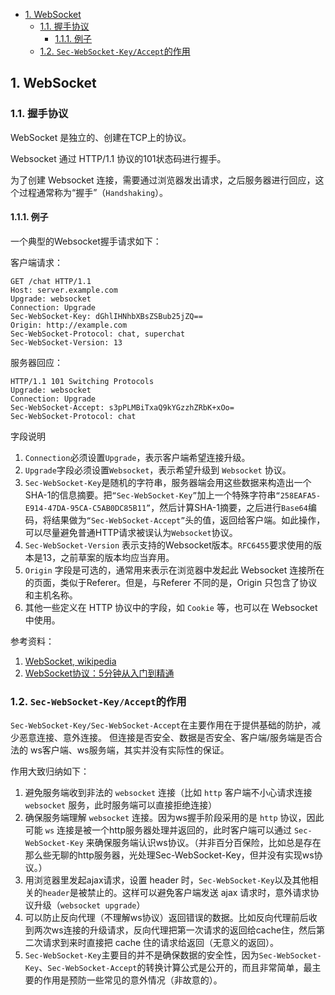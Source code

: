 - [1. WebSocket](#1-websocket)
  - [1.1. 握手协议](#11-握手协议)
    - [1.1.1. 例子](#111-例子)
  - [1.2. `Sec-WebSocket-Key/Accept`的作用](#12-sec-websocket-keyaccept的作用)
  
  
##  1. WebSocket
### 1.1. 握手协议
WebSocket 是独立的、创建在TCP上的协议。

Websocket 通过 HTTP/1.1 协议的101状态码进行握手。

为了创建 Websocket 连接，需要通过浏览器发出请求，之后服务器进行回应，这个过程通常称为“握手”（`Handshaking`）。

#### 1.1.1. 例子
一个典型的Websocket握手请求如下：

客户端请求：
```
GET /chat HTTP/1.1
Host: server.example.com
Upgrade: websocket
Connection: Upgrade
Sec-WebSocket-Key: dGhlIHNhbXBsZSBub25jZQ==
Origin: http://example.com
Sec-WebSocket-Protocol: chat, superchat
Sec-WebSocket-Version: 13
```

服务器回应：
```
HTTP/1.1 101 Switching Protocols
Upgrade: websocket
Connection: Upgrade
Sec-WebSocket-Accept: s3pPLMBiTxaQ9kYGzzhZRbK+xOo=
Sec-WebSocket-Protocol: chat
```
字段说明
1. `Connection`必须设置`Upgrade`，表示客户端希望连接升级。
2. `Upgrade`字段必须设置`Websocket`，表示希望升级到 `Websocket` 协议。
3. `Sec-WebSocket-Key`是随机的字符串，服务器端会用这些数据来构造出一个SHA-1的信息摘要。把`“Sec-WebSocket-Key”`加上一个特殊字符串`“258EAFA5-E914-47DA-95CA-C5AB0DC85B11”`，然后计算SHA-1摘要，之后进行`Base64`编码，将结果做为`“Sec-WebSocket-Accept”`头的值，返回给客户端。如此操作，可以尽量避免普通HTTP请求被误认为`Websocket`协议。
4. `Sec-WebSocket-Version` 表示支持的Websocket版本。`RFC6455`要求使用的版本是13，之前草案的版本均应当弃用。
5. `Origin` 字段是可选的，通常用来表示在浏览器中发起此 Websocket 连接所在的页面，类似于Referer。但是，与Referer 不同的是，Origin 只包含了协议和主机名称。
6. 其他一些定义在 HTTP 协议中的字段，如 `Cookie` 等，也可以在 Websocket 中使用。




参考资料：
1. [WebSocket, wikipedia](https://zh.wikipedia.org/wiki/WebSocket)
2. [WebSocket协议：5分钟从入门到精通](https://www.cnblogs.com/chyingp/p/websocket-deep-in.html)

### 1.2. `Sec-WebSocket-Key/Accept`的作用
`Sec-WebSocket-Key/Sec-WebSocket-Accept`在主要作用在于提供基础的防护，减少恶意连接、意外连接。
但连接是否安全、数据是否安全、客户端/服务端是否合法的 ws客户端、ws服务端，其实并没有实际性的保证。

作用大致归纳如下：

1. 避免服务端收到非法的 `websocket` 连接（比如 `http` 客户端不小心请求连接 `websocket` 服务，此时服务端可以直接拒绝连接）
2. 确保服务端理解 `websocket` 连接。因为ws握手阶段采用的是 `http` 协议，因此可能 `ws` 连接是被一个http服务器处理并返回的，此时客户端可以通过 `Sec-WebSocket-Key` 来确保服务端认识ws协议。（并非百分百保险，比如总是存在那么些无聊的http服务器，光处理Sec-WebSocket-Key，但并没有实现ws协议。）
3. 用浏览器里发起ajax请求，设置 header 时，`Sec-WebSocket-Key`以及其他相关的`header`是被禁止的。这样可以避免客户端发送 ajax 请求时，意外请求协议升级（`websocket upgrade`）
4. 可以防止反向代理（不理解ws协议）返回错误的数据。比如反向代理前后收到两次ws连接的升级请求，反向代理把第一次请求的返回给cache住，然后第二次请求到来时直接把 cache 住的请求给返回（无意义的返回）。
5. `Sec-WebSocket-Key`主要目的并不是确保数据的安全性，因为`Sec-WebSocket-Key`、`Sec-WebSocket-Accept`的转换计算公式是公开的，而且非常简单，最主要的作用是预防一些常见的意外情况（非故意的）。



